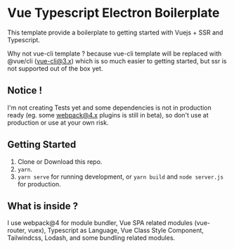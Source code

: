 # Vue Typescript Electron Boilerplate

This template provide a boilerplate to getting started with Vuejs + SSR and Typescript.

Why not vue-cli template ? because vue-cli template will be replaced with @vue/cli (vue-cli@3.x) which is so much easier to getting started, but ssr is not supported out of the box yet.

## Notice !

I'm not creating Tests yet and some dependencies is not in production ready (eg. some webpack@4.x plugins is still in beta), so don't use at production or use at your own risk.

## Getting Started

1. Clone or Download this repo.
2. `yarn`.
3. `yarn serve` for running development, or `yarn build` and `node server.js` for production.

## What is inside ?

I use webpack@4 for module bundler, Vue SPA related modules (vue-router, vuex), Typescript as Language, Vue Class Style Component, Tailwindcss, Lodash, and some bundling related modules.
